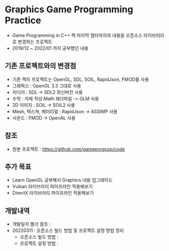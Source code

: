 # Graphics Game Programming Practice
* Game Programming in C++ 책 마지막 챕터까지의 내용을 오픈소스 라이브러리로 변경하는 프로젝트
* 2019/12 ~ 2022/01 까지 공부했던 내용

## 기존 프로젝트와의 변경점
* 기존 책의 프로젝트는 OpenGL, SDL, SOIL, RapidJson, FMOD를 사용
* 그래픽스 : OpenGL 3.3 그대로 사용
* 미디어 : SDL -> SDL2 최신버전 사용
* 수학 : 자체 작성 Math 헤더파일 -> GLM 사용
* 2D 이미지 : SOIL -> SOIL2 사용
* Mesh, 텍스쳐, 메터리얼 : RapidJson -> ASSIMP 사용
* 사운드 : FMOD -> OpenAL 사용

## 참조
* 원본 프로젝트 : https://github.com/gameprogcpp/code

## 추가 목표
* Learn OpenGL 공부해서 Graphics 내용 업그레이드
* Vulkan 라이브러리 파이프라인 적용해보기
* DirectX 라이브러리 파이프라인 적용해보기

## 개발내역
* 개발일지 폴더 참조 : 
* 20220311 : 오픈소스 빌드 방법 및 프로젝트 설정 방법 정리
	- 오픈소스 빌드 방법 : 
	- 프로젝트 설정 방법 : 
